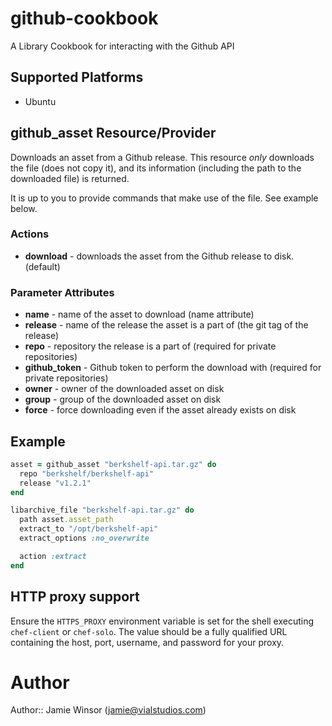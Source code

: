 # github-cookbook

A Library Cookbook for interacting with the Github API

## Supported Platforms

* Ubuntu

## github_asset Resource/Provider

Downloads an asset from a Github release. This resource *only* downloads the file (does not copy it), and its information (including the path to the downloaded file) is returned.

It is up to you to provide commands that make use of the file. See example below.

### Actions

- **download** - downloads the asset from the Github release to disk. (default)

### Parameter Attributes

- **name** - name of the asset to download (name attribute)
- **release** - name of the release the asset is a part of (the git tag of the release)
- **repo** - repository the release is a part of (required for private repositories)
- **github_token** - Github token to perform the download with (required for private repositories)
- **owner** - owner of the downloaded asset on disk
- **group** - group of the downloaded asset on disk
- **force** - force downloading even if the asset already exists on disk

## Example

```ruby
asset = github_asset "berkshelf-api.tar.gz" do
  repo "berkshelf/berkshelf-api"
  release "v1.2.1"
end

libarchive_file "berkshelf-api.tar.gz" do
  path asset.asset_path
  extract_to "/opt/berkshelf-api"
  extract_options :no_overwrite

  action :extract
end

```

## HTTP proxy support

Ensure the `HTTPS_PROXY` environment variable is set for the shell executing `chef-client` or `chef-solo`. The value should be a fully qualified URL containing the host, port, username, and password for your proxy.

# Author

Author:: Jamie Winsor (<jamie@vialstudios.com>)
